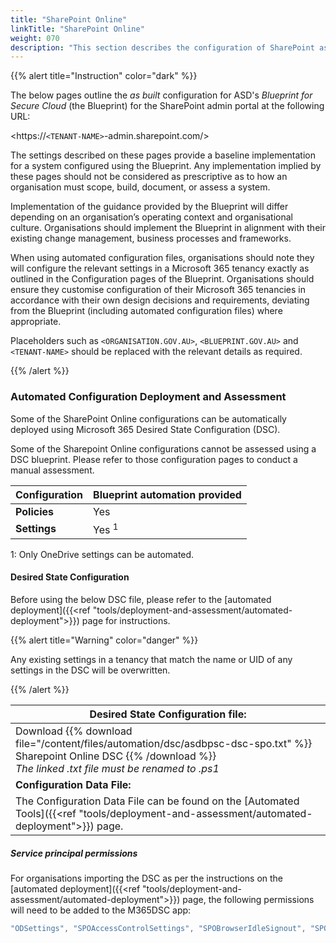 ```yaml
---
title: "SharePoint Online"
linkTitle: "SharePoint Online"
weight: 070
description: "This section describes the configuration of SharePoint associated with systems built according to guidance in ASD's Blueprint for Secure Cloud."
---
```


{{% alert title="Instruction" color="dark" %}}

The below pages outline the *as built* configuration for ASD's *Blueprint for Secure Cloud* (the Blueprint) for the SharePoint admin portal at the following URL:

<https://`<TENANT-NAME>`-admin.sharepoint.com/>

The settings described on these pages provide a baseline implementation for a system configured using the Blueprint. Any implementation implied by these pages should not be considered as prescriptive as to how an organisation must scope, build, document, or assess a system.

Implementation of the guidance provided by the Blueprint will differ depending on an organisation’s operating context and organisational culture. Organisations should implement the Blueprint in alignment with their existing change management, business processes and frameworks.

When using automated configuration files, organisations should note they will configure the relevant settings in a Microsoft 365 tenancy exactly as outlined in the Configuration pages of the Blueprint. Organisations should ensure they customise configuration of their Microsoft 365 tenancies in accordance with their own design decisions and requirements, deviating from the Blueprint (including automated configuration files) where appropriate.

Placeholders such as `<ORGANISATION.GOV.AU>`, `<BLUEPRINT.GOV.AU>` and `<TENANT-NAME>` should be replaced with the relevant details as required.

{{% /alert %}}

### Automated Configuration Deployment and Assessment

Some of the SharePoint Online configurations can be automatically deployed using Microsoft 365 Desired State Configuration (DSC).

Some of the Sharepoint Online configurations cannot be assessed using a DSC blueprint. Please refer to those configuration pages to conduct a manual assessment.

| Configuration | Blueprint automation provided |
| ------------- | ----------------------------- |
| **Policies**  | Yes                           |
| **Settings**  | Yes <sup>1</sup>              |

1: Only OneDrive settings can be automated.

#### Desired State Configuration

Before using the below DSC file, please refer to the [automated deployment]({{<ref "tools/deployment-and-assessment/automated-deployment">}}) page for instructions.

{{% alert title="Warning" color="danger" %}}

Any existing settings in a tenancy that match the name or UID of any settings in the DSC will be overwritten.

{{% /alert %}}

| Desired State Configuration file:                                                                                                                                             |
| ----------------------------------------------------------------------------------------------------------------------------------------------------------------------------- |
| Download {{% download file="/content/files/automation/dsc/asdbpsc-dsc-spo.txt" %}} Sharepoint Online DSC {{% /download %}} <br>*The linked .txt file must be renamed to .ps1* |
| **Configuration Data File:**                                                                                                                                                  |
| The Configuration Data File can be found on the [Automated Tools]({{<ref "tools/deployment-and-assessment/automated-deployment">}}) page.                                     |

##### Service principal permissions

For organisations importing the DSC as per the instructions on the [automated deployment]({{<ref "tools/deployment-and-assessment/automated-deployment">}}) page, the following permissions will need to be added to the M365DSC app:

```powershell
"ODSettings", "SPOAccessControlSettings", "SPOBrowserIdleSignout", "SPOSearchManagedProperty", "SPOSearchResultSource", "SPOSharingSettings"
```

